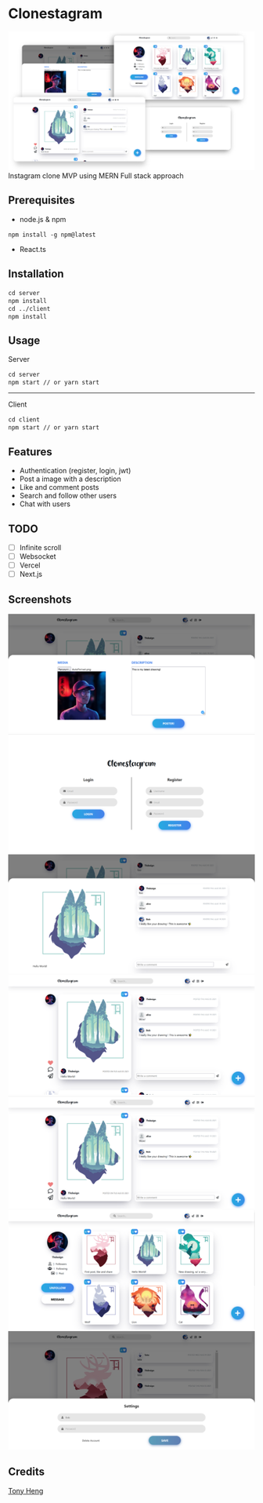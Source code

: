 # Clonestagram
![Clonestagram](/overview.png)
Instagram clone MVP using MERN Full stack approach 

## Prerequisites
* node.js & npm
```
npm install -g npm@latest
```
* React.ts

## Installation
```
cd server
npm install
cd ../client
npm install
```

## Usage
Server
```
cd server
npm start // or yarn start
```
---
Client
```
cd client
npm start // or yarn start
```

## Features

* Authentication (register, login, jwt)
* Post a image with a description
* Like and comment posts
* Search and follow other users
* Chat with users

## TODO
- [ ] Infinite scroll
- [ ] Websocket
- [ ] Vercel
- [ ] Next.js

## Screenshots

![Clonestagram](/screenshots/add.png)
![Clonestagram](/screenshots/auth.png)
![Clonestagram](/screenshots/details.png)
![Clonestagram](/screenshots/feed.png)
![Clonestagram](/screenshots/post.png)
![Clonestagram](/screenshots/profile.png)
![Clonestagram](/screenshots/setting.png)

## Credits
[Tony Heng](https://github.com/TonyHg)
